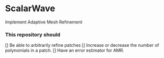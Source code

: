 # ScalarWave

Implement Adaptive Mesh Refinement

### This repository should
[] Be able to arbitrarily refine patches
[] Increase or decrease the number of polynomials in a patch.
[] Have an error estimator for AMR. 

